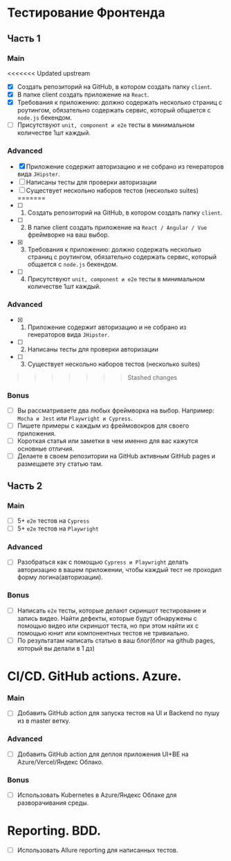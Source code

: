 # Тестирование Фронтенда

## Часть 1

### Main

<<<<<<< Updated upstream
- [X] Создать репозиторий на GitHub, в котором создать папку ```client```.
- [X] В папке client создать приложение на ```React```.
- [X] Требования к приложению: должно содержать несколько страниц с роутингом, обязательно содержать сервис, который общается с ```node.js``` бекендом.
- [ ] Присутствуют ```unit, component и e2e``` тесты в минимальном количестве 1шт каждый.

### Advanced

- [X] Приложение содержит авторизацию и не собрано из генераторов вида ```JHipster```. 
- [ ] Написаны тесты для проверки авторизации
- [ ] Существует нескольно наборов тестов (несколько suites)
=======
- [ ] 1. Создать репозиторий на GitHub, в котором создать папку ```client```.
- [ ] 2. В папке client создать приложение на ```React / Angular / Vue``` фреймворке на ваш выбор.
- [x] 3. Требования к приложению: должно содержать несколько страниц с роутингом, обязательно содержать сервис, который общается с ```node.js``` бекендом.
- [ ] 4. Присутствуют ```unit, component и e2e``` тесты в минимальном количестве 1шт каждый.

### Advanced

- [x] 1. Приложение содержит авторизацию и не собрано из генераторов вида ```JHipster```. 
- [ ] 2. Написаны тесты для проверки авторизации
- [ ] 3. Существует нескольно наборов тестов (несколько suites)
>>>>>>> Stashed changes

### Bonus

- [ ] Вы рассматриваете два любых фреймворка на выбор. Например: ```Mocha и Jest``` или ```Playwright и Cypress```.
- [ ] Пишете примеры с каждым из фреймовокров для своего приложения.
- [ ] Короткая статья или заметки в чем именно для вас кажутся основные отличия. 
- [ ] Делаете в своем репозитории на GitHub активным GitHub pages и размещаете эту статью там. 

## Часть 2

### Main

- [ ] 5+ ```e2e``` тестов на ```Cypress```
- [ ] 5+ ```e2e``` тестов на ```Playwright```

### Advanced

- [ ] Разобраться как с помощью ```Cypress и Playwright``` делать авторизацию в вашем приложении, чтобы каждый тест не проходил форму логина(авторизации). 

### Bonus
 
- [ ] Написать ```e2e``` тесты, которые делают скриншот тестирование и запись видео. Найти дефекты, которые будут обнаружены с помощью видео или скриншот теста, но при этом найти их с помощью юнит или компонентных тестов не тривиально. 
- [ ] По результатам написать статью в ваш блог(блог на github pages, который вы делали в 1 дз)

# CI/CD. GitHub actions. Azure.

### Main

- [ ] Добавить GitHub action для запуска тестов на UI и Backend по пушу из в master ветку.

### Advanced

- [ ] Добавить GitHub action для деплоя приложения UI+BE на Azure/Vercel/Яндекс Облако.

### Bonus

- [ ] Использовать Kubernetes в Azure/Яндекс Облаке для разворачивания среды.

# Reporting. BDD.

- [ ] Использовать Allure reporting для написанных тестов.
